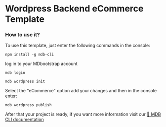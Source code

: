 # Wordpress Backend eCommerce Template

### How to use it?

To use this template, just enter the following commands in the console:

```terminal
npm install -g mdb-cli
```
log in to your MDbootstrap account
```terminal
mdb login 
```


```terminal
mdb wordpress init 
```
Select the "eCommerce" option add your changes and then in the console enter:

```terminal
mdb wordpress publish
```
After that your project is ready, if you want more information visit our [📄 MDB CLI documentation](https://mdbootstrap.com/docs/standard/cli/wordpress/)

